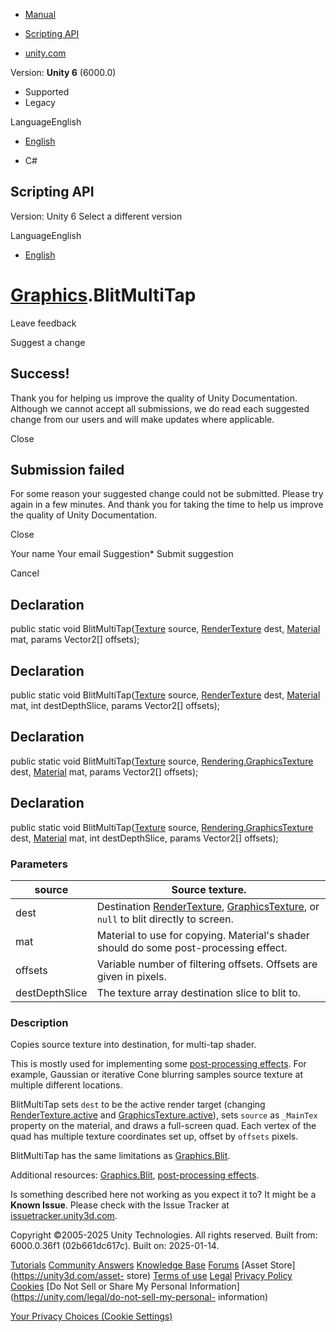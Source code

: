 [ ]()

  * [Manual](../Manual/index.html)
  * [Scripting API](../ScriptReference/index.html)

  * [unity.com](https://unity.com/)

Version: **Unity 6** (6000.0)

  * Supported
  * Legacy

LanguageEnglish

  * [English]()

  * C#

[ ](https://docs.unity3d.com)

## Scripting API

Version: Unity 6 Select a different version

LanguageEnglish

  * [English]()

#  [Graphics](Graphics.html).BlitMultiTap

Leave feedback

Suggest a change

## Success!

Thank you for helping us improve the quality of Unity Documentation. Although
we cannot accept all submissions, we do read each suggested change from our
users and will make updates where applicable.

Close

## Submission failed

For some reason your suggested change could not be submitted. Please <a>try
again</a> in a few minutes. And thank you for taking the time to help us
improve the quality of Unity Documentation.

Close

Your name Your email Suggestion* Submit suggestion

Cancel

[ ]()

## Declaration

public static void BlitMultiTap([Texture](Texture.html) source,
[RenderTexture](RenderTexture.html) dest, [Material](Material.html) mat,
params Vector2[] offsets);

## Declaration

public static void BlitMultiTap([Texture](Texture.html) source,
[RenderTexture](RenderTexture.html) dest, [Material](Material.html) mat, int
destDepthSlice, params Vector2[] offsets);

## Declaration

public static void BlitMultiTap([Texture](Texture.html) source,
[Rendering.GraphicsTexture](Rendering.GraphicsTexture.html) dest,
[Material](Material.html) mat, params Vector2[] offsets);

## Declaration

public static void BlitMultiTap([Texture](Texture.html) source,
[Rendering.GraphicsTexture](Rendering.GraphicsTexture.html) dest,
[Material](Material.html) mat, int destDepthSlice, params Vector2[] offsets);

### Parameters

source | Source texture.  
---|---  
dest | Destination [RenderTexture](RenderTexture.html), [GraphicsTexture](Rendering.GraphicsTexture.html), or `null` to blit directly to screen.  
mat | Material to use for copying. Material's shader should do some post-processing effect.  
offsets | Variable number of filtering offsets. Offsets are given in pixels.  
destDepthSlice | The texture array destination slice to blit to.  
  
### Description

Copies source texture into destination, for multi-tap shader.

This is mostly used for implementing some [post-processing
effects](../Manual/PostProcessingOverview.html). For example, Gaussian or
iterative Cone blurring samples source texture at multiple different
locations.  
  
BlitMultiTap sets `dest` to be the active render target (changing
[RenderTexture.active](RenderTexture-active.html) and
[GraphicsTexture.active](Rendering.GraphicsTexture-active.html)), sets
`source` as `_MainTex` property on the material, and draws a full-screen quad.
Each vertex of the quad has multiple texture coordinates set up, offset by
`offsets` pixels.  
  
BlitMultiTap has the same limitations as [Graphics.Blit](Graphics.Blit.html).  
  
Additional resources: [Graphics.Blit](Graphics.Blit.html), [post-processing
effects](../Manual/PostProcessingOverview.html).

Is something described here not working as you expect it to? It might be a
**Known Issue**. Please check with the Issue Tracker at
[issuetracker.unity3d.com](https://issuetracker.unity3d.com).

Copyright ©2005-2025 Unity Technologies. All rights reserved. Built from:
6000.0.36f1 (02b661dc617c). Built on: 2025-01-14.

[Tutorials](https://unity3d.com/learn) [Community
Answers](https://answers.unity3d.com) [Knowledge
Base](https://support.unity3d.com/hc/en-us)
[Forums](https://forum.unity3d.com) [Asset Store](https://unity3d.com/asset-
store) [Terms of use](https://docs.unity3d.com/Manual/TermsOfUse.html)
[Legal](https://unity.com/legal) [Privacy
Policy](https://unity.com/legal/privacy-policy)
[Cookies](https://unity.com/legal/cookie-policy) [Do Not Sell or Share My
Personal Information](https://unity.com/legal/do-not-sell-my-personal-
information)

[Your Privacy Choices (Cookie Settings)](javascript:void\(0\);)

